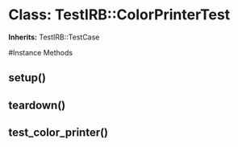 # Class: TestIRB::ColorPrinterTest
**Inherits:** TestIRB::TestCase
    




#Instance Methods
## setup() [](#method-i-setup)

## teardown() [](#method-i-teardown)

## test_color_printer() [](#method-i-test_color_printer)

